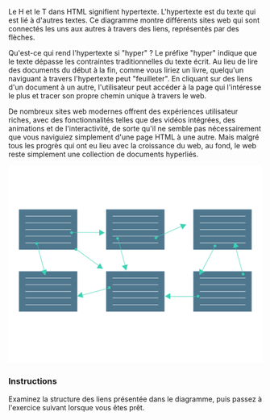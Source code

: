 Le H et le T dans HTML signifient hypertexte. L'hypertexte est du texte qui est lié à d'autres textes. Ce diagramme montre différents sites web qui sont connectés les uns aux autres à travers des liens, représentés par des flèches.

Qu'est-ce qui rend l'hypertexte si "hyper" ? Le préfixe "hyper" indique que le texte dépasse les contraintes traditionnelles du texte écrit. Au lieu de lire des documents du début à la fin, comme vous liriez un livre, quelqu'un naviguant à travers l'hypertexte peut "feuilleter". En cliquant sur des liens d'un document à un autre, l'utilisateur peut accéder à la page qui l'intéresse le plus et tracer son propre chemin unique à travers le web.

De nombreux sites web modernes offrent des expériences utilisateur riches, avec des fonctionnalités telles que des vidéos intégrées, des animations et de l'interactivité, de sorte qu'il ne semble pas nécessairement que vous naviguiez simplement d'une page HTML à une autre. Mais malgré tous les progrès qui ont eu lieu avec la croissance du web, au fond, le web reste simplement une collection de documents hyperliés.

![...](/MEDIA/hypertext_diagram%201.svg)

### Instructions

Examinez la structure des liens présentée dans le diagramme, puis passez à l'exercice suivant lorsque vous êtes prêt.





